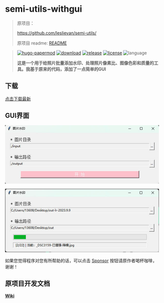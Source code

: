 # semi-utils-withgui

> 原项目：
> 
> <https://github.com/leslievan/semi-utils/>
> 
> 原项目 readme: [README](_README.md)

> [![hugo-papermod](https://img.shields.io/badge/Semi--Utils--WithGUI-@pxoxq-red)](https://github.com/pxoxq/semi-utils-withgui)
> [![download](https://img.shields.io/github/downloads/pxoxq/semi-utils-withgui/total.svg)](https://github.com/pxoxq/semit-utils/releases)
> [![release](https://img.shields.io/github/v/release/pxoxq/semi-utils-withgui)](https://github.com/pxoxq/semi-utils-withgui/releases)
> [![license](https://img.shields.io/github/license/pxoxq/semi-utils-withgui?color=blue)](https://github.com/pxoxq/semi-utils-withgui/blob/master/LICENSE)
> ![language](https://img.shields.io/github/languages/top/pxoxq/semi-utils-withgui?color=pink)
>
> **这是一个用于给照片批量添加水印、处理照片像素比、图像色彩和质量的工具。我基于原来的代码，添加了一点简单的GUI**

## 下载

[点击下载最新](https://github.com/pxoxq/semi-utils-withgui/releases)

## GUI界面
![gui01](images/gui/gui_01.jpg)

![gui02](images/gui/gui_02.jpg)

如果您觉得程序对您有所帮助的话，可以点击 [Sponsor](https://cdn.lsvm.xyz/wechat.jpg) 按钮请原作者喝杯咖啡，谢谢！


## 原项目开发文档

**[Wiki](../../wiki)**